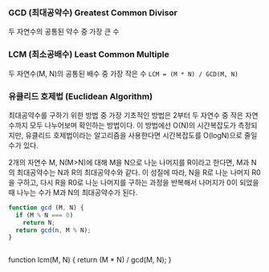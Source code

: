 ### GCD (최대공약수) Greatest Common Divisor

두 자연수의 공통된 약수 중 가장 큰 수

### LCM (최소공배수) Least Common Multiple

두 자연수(M, N)의 공통된 배수 중 가장 작은 수
`LCM = (M * N) / GCD(M, N)`

### 유클리드 호제법 (Euclidean Algorithm)

최대공약수를 구하기 위한 방법 중 가장 기초적인 방법은 2부터 두 자연수 중 작은 자연수까지 모두 나누어보며 확인하는 방법이다. 이 방법에선 O(N)의 시간복잡도가 측정되지만, 유클리드 호제법이라는 알고리즘을 사용한다면 시간복잡도를 O(logN)으로 줄일 수가 있다.

2개의 자연수 M, N(M>N)에 대해 M을 N으로 나눈 나머지를 R이라고 한다면, M과 N의 최대공약수는 N과 R의 최대공약수와 같다. 이 성질에 따라, N을 R로 나눈 나머지 R0을 구하고, 다시 R을 R0로 나눈 나머지를 구하는 과정을 반복해서 나머지가 0이 되었을 때 나누는 수가 M과 N의 최대공약수가 된다.
>
```javascript
function gcd (M, N) {
  if (M % N === 0)
    return N;
  return gcd(n, M % N);
}
```

>```javascript
function lcm(M, N) {
	return (M * N) / gcd(M, N);
}
```